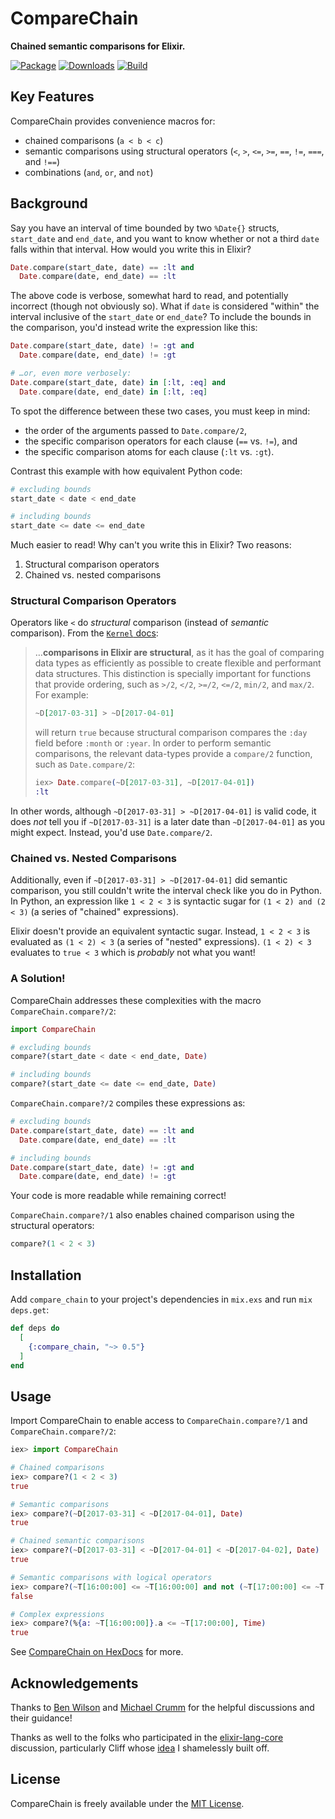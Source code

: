 # CompareChain

**Chained semantic comparisons for Elixir.**

[![Package](https://img.shields.io/hexpm/v/compare_chain?logo=elixir&style=for-the-badge)](https://hex.pm/packages/compare_chain)
[![Downloads](https://img.shields.io/hexpm/dt/compare_chain?logo=elixir&style=for-the-badge)](https://hex.pm/packages/compare_chain)
[![Build](https://img.shields.io/github/actions/workflow/status/CargoSense/compare_chain/ci.yml?branch=main&logo=github&style=for-the-badge)](https://github.com/CargoSense/compare_chain/actions/workflows/ci.yml)

## Key Features

CompareChain provides convenience macros for:

- chained comparisons (`a < b < c`)
- semantic comparisons using structural operators (`<`, `>`, `<=`, `>=`, `==`, `!=`, `===`, and `!==`)
- combinations (`and`, `or`, and `not`)

## Background

Say you have an interval of time bounded by two `%Date{}` structs, `start_date` and `end_date`, and you want to know whether or not a third `date` falls within that interval. How would you write this in Elixir?

```elixir
Date.compare(start_date, date) == :lt and
  Date.compare(date, end_date) == :lt
```

The above code is verbose, somewhat hard to read, and potentially incorrect (though not obviously so). What if `date` is considered "within" the interval inclusive of the `start_date` or `end_date`? To include the bounds in the comparison, you'd instead write the expression like this:

```elixir
Date.compare(start_date, date) != :gt and
  Date.compare(date, end_date) != :gt

# …or, even more verbosely:
Date.compare(start_date, date) in [:lt, :eq] and
  Date.compare(date, end_date) in [:lt, :eq]
```

To spot the difference between these two cases, you must keep in mind:

- the order of the arguments passed to `Date.compare/2`,
- the specific comparison operators for each clause (`==` vs. `!=`), and
- the specific comparison atoms for each clause (`:lt` vs. `:gt`).

Contrast this example with how equivalent Python code:

```python
# excluding bounds
start_date < date < end_date

# including bounds
start_date <= date <= end_date
```

Much easier to read! Why can't you write this in Elixir? Two reasons:

1. Structural comparison operators
2. Chained vs. nested comparisons

### Structural Comparison Operators

Operators like `<` do _structural_ comparison (instead of _semantic_ comparison). From the [`Kernel` docs](https://hexdocs.pm/elixir/Kernel.html#module-structural-comparison):

> …**comparisons in Elixir are structural**, as it has the goal of comparing data types as efficiently as possible to create flexible and performant data structures. This distinction is specially important for functions that provide ordering, such as `>/2`, `</2`, `>=/2`, `<=/2`, `min/2`, and `max/2`. For example:
>
> ```elixir
> ~D[2017-03-31] > ~D[2017-04-01]
> ```
>
> will return `true` because structural comparison compares the `:day` field before `:month` or `:year`. In order to perform semantic comparisons, the relevant data-types provide a `compare/2` function, such as `Date.compare/2`:
>
> ```elixir
> iex> Date.compare(~D[2017-03-31], ~D[2017-04-01])
> :lt
> ```

In other words, although `~D[2017-03-31] > ~D[2017-04-01]` is valid code, it does _not_ tell you if `~D[2017-03-31]` is a later date than `~D[2017-04-01]` as you might expect.
Instead, you'd use `Date.compare/2`.

### Chained vs. Nested Comparisons

Additionally, even if `~D[2017-03-31] > ~D[2017-04-01]` did semantic comparison, you still couldn't write the interval check like you do in Python. In Python, an expression like `1 < 2 < 3` is syntactic sugar for `(1 < 2) and (2 < 3)` (a series of "chained" expressions).

Elixir doesn't provide an equivalent syntactic sugar. Instead, `1 < 2 < 3` is evaluated as `(1 < 2) < 3` (a series of "nested" expressions). `(1 < 2) < 3` evaluates to `true < 3` which is _probably_ not what you want!

### A Solution!

CompareChain addresses these complexities with the macro `CompareChain.compare?/2`:

```elixir
import CompareChain

# excluding bounds
compare?(start_date < date < end_date, Date)

# including bounds
compare?(start_date <= date <= end_date, Date)
```

`CompareChain.compare?/2` compiles these expressions as:

```elixir
# excluding bounds
Date.compare(start_date, date) == :lt and
  Date.compare(date, end_date) == :lt

# including bounds
Date.compare(start_date, date) != :gt and
  Date.compare(date, end_date) != :gt
```

Your code is more readable while remaining correct!

`CompareChain.compare?/1` also enables chained comparison using the structural operators:

```elixir
compare?(1 < 2 < 3)
```

## Installation

Add `compare_chain` to your project's dependencies in `mix.exs` and run `mix deps.get`:

```elixir
def deps do
  [
    {:compare_chain, "~> 0.5"}
  ]
end
```

## Usage

Import CompareChain to enable access to `CompareChain.compare?/1` and `CompareChain.compare?/2`:

```elixir
iex> import CompareChain

# Chained comparisons
iex> compare?(1 < 2 < 3)
true

# Semantic comparisons
iex> compare?(~D[2017-03-31] < ~D[2017-04-01], Date)
true

# Chained semantic comparisons
iex> compare?(~D[2017-03-31] < ~D[2017-04-01] < ~D[2017-04-02], Date)
true

# Semantic comparisons with logical operators
iex> compare?(~T[16:00:00] <= ~T[16:00:00] and not (~T[17:00:00] <= ~T[17:00:00]), Time)
false

# Complex expressions
iex> compare?(%{a: ~T[16:00:00]}.a <= ~T[17:00:00], Time)
true
```

See [CompareChain on HexDocs](https://hexdocs.pm/compare_chain) for more.

## Acknowledgements

Thanks to [Ben Wilson](https://github.com/benwilson512) and [Michael Crumm](https://github.com/mcrumm) for the helpful discussions and their guidance!

Thanks as well to the folks who participated in the [elixir-lang-core](https://groups.google.com/g/elixir-lang-core) discussion, particularly Cliff whose [idea](https://groups.google.com/g/elixir-lang-core/c/W2TeQm5r1H4/m/ctVuN_woBgAJ) I shamelessly built off.

## License

CompareChain is freely available under the [MIT License](https://opensource.org/licenses/MIT).
